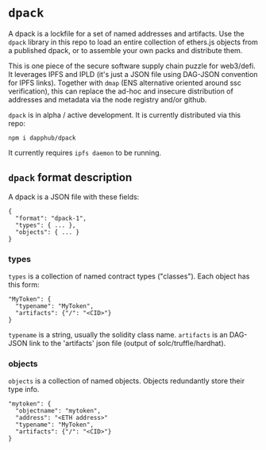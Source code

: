 `dpack`
===

A dpack is a lockfile for a set of named addresses and artifacts.
Use the `dpack` library in this repo to load an entire collection of ethers.js objects from a published dpack,
or to assemble your own packs and distribute them.

This is one piece of the secure software supply chain puzzle for web3/defi.
It leverages IPFS and IPLD (it's just a JSON file using DAG-JSON convention for IPFS links).
Together with `dmap` (ENS alternative oriented around ssc verification), this can replace
the ad-hoc and insecure distribution of addresses and metadata via the node registry and/or github.

`dpack` is in alpha / active development. It is currently distributed via this repo:

`npm i dapphub/dpack`

It currently requires `ipfs daemon` to be running.


`dpack` format description
---

A dpack is a JSON file with these fields:

```
{
  "format": "dpack-1",
  "types": { ... },
  "objects": { ... }
}
```

### types

`types` is a collection of named contract types ("classes"). Each object has this form:

```
"MyToken": {
  "typename": "MyToken",
  "artifacts": {"/": "<CID>"}
}
```

`typename` is a string, usually the solidity class name.
`artifacts` is an DAG-JSON link to the 'artifacts' json file (output of solc/truffle/hardhat).

### objects

`objects` is a collection of named objects. Objects redundantly store their type info.

```
"mytoken": {
  "objectname": "mytoken",
  "address": "<ETH address>"
  "typename": "MyToken",
  "artifacts": {"/": "<CID>"}
}
```
